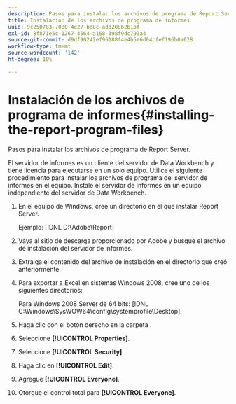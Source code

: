 ```yaml
---
description: Pasos para instalar los archivos de programa de Report Server.
title: Instalación de los archivos de programa de informes
uuid: 9c250783-7080-4c27-bd8c-add208b2b1bf
exl-id: 8f871e5c-1267-4564-a168-398f9dc793a4
source-git-commit: d9df90242ef96188f4e4b5e6d04cfef196b0a628
workflow-type: tm+mt
source-wordcount: '142'
ht-degree: 10%

---
```


# Instalación de los archivos de programa de informes{#installing-the-report-program-files}

Pasos para instalar los archivos de programa de Report Server.

El servidor de informes es un cliente del servidor de Data Workbench y tiene licencia para ejecutarse en un solo equipo. Utilice el siguiente procedimiento para instalar los archivos de programa del servidor de informes en el equipo. Instale el servidor de informes en un equipo independiente del servidor de Data Workbench.

1. En el equipo de Windows, cree un directorio en el que instalar Report Server.

   Ejemplo: [!DNL D:\Adobe\Report]

1. Vaya al sitio de descarga proporcionado por Adobe y busque el archivo de instalación del servidor de informes.
1. Extraiga el contenido del archivo de instalación en el directorio que creó anteriormente.
1. Para exportar a Excel en sistemas Windows 2008, cree uno de los siguientes directorios:

   Para Windows 2008 Server de 64 bits: [!DNL C:\Windows\SysWOW64\config\systemprofile\Desktop].

1. Haga clic con el botón derecho en la carpeta .
1. Seleccione **[!UICONTROL Properties]**.
1. Seleccione **[!UICONTROL Security]**.
1. Haga clic en **[!UICONTROL Edit]**.
1. Agregue **[!UICONTROL Everyone]**.
1. Otorgue el control total para **[!UICONTROL Everyone]**.
